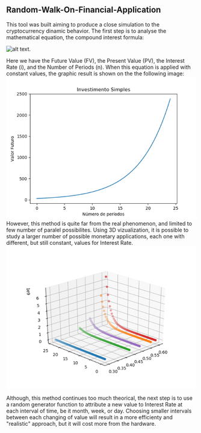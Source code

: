## Random-Walk-On-Financial-Application
This tool was built aiming to produce a close simulation to the cryptocurrency dinamic behavior.
The first step is to analyse the mathematical equation, the compound interest formula:

![alt text](http://www.sciweavers.org/tex2img.php?eq=FV%20%3D%20PV%20%20\times%20%20%20\big(1\big%20%2B%20i\big)^{\eta}%20&bc=White&fc=Black&im=png&fs=12&ff=mathdesign&edit=0).

Here we have the Future Value (FV), the Present Value (PV), the Interest Rate (i), and the Number of Periods (n).
When this equation is applied with constant values, the graphic result is shown on the the following image:
![alt text](https://github.com/Heictor/Random-Walk-On-Financial-Application/blob/master/SimpleApplication_1.png)
However, this method is quite far from the real phenomenon, and limited to few number of paralel possibilites.
Using 3D vizualization, it is possible to study a larger number of possible monetary applications, each one with different, but still constant, values for Interest Rate.
![alt text](https://github.com/Heictor/Random-Walk-On-Financial-Application/blob/master/Figure_1.png)

Although, this method continues too much theorical, the next step is to use a random generator function to attribute a new value to Interest Rate at each interval of time, be it month, week, or day. Choosing smaller intervals between each changing of value will result in a more efficienty and "realistic" approach, but it will cost more from the hardware.
